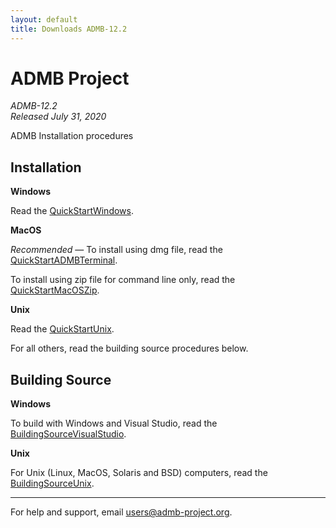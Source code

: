 ```yaml
---
layout: default
title: Downloads ADMB-12.2
---
```


ADMB Project  
============
*ADMB-12.2*  
*Released July 31, 2020*  

ADMB Installation procedures

Installation
------------

**Windows**

Read the [QuickStartWindows](docs/install/QuickStartWindows.md).  

**MacOS**

_Recommended_ &mdash; To install using dmg file, read the [QuickStartADMBTerminal](docs/install/QuickStartADMBTerminal.md).

To install using zip file for command line only, read the [QuickStartMacOSZip](docs/install/QuickStartMacOSZip.md).

**Unix**

Read the [QuickStartUnix](docs/install/QuickStartUnix.md).


For all others, read the building source procedures below.

Building Source
---------------

**Windows**

To build with Windows and Visual Studio, read the [BuildingSourceVisualStudio](docs/install/BuildingSourceVisualStudio.md).   

**Unix**

For Unix (Linux, MacOS, Solaris and BSD) computers, read the [BuildingSourceUnix](docs/install/BuildingSourceUnix.md).

---
For help and support, email <users@admb-project.org>.
